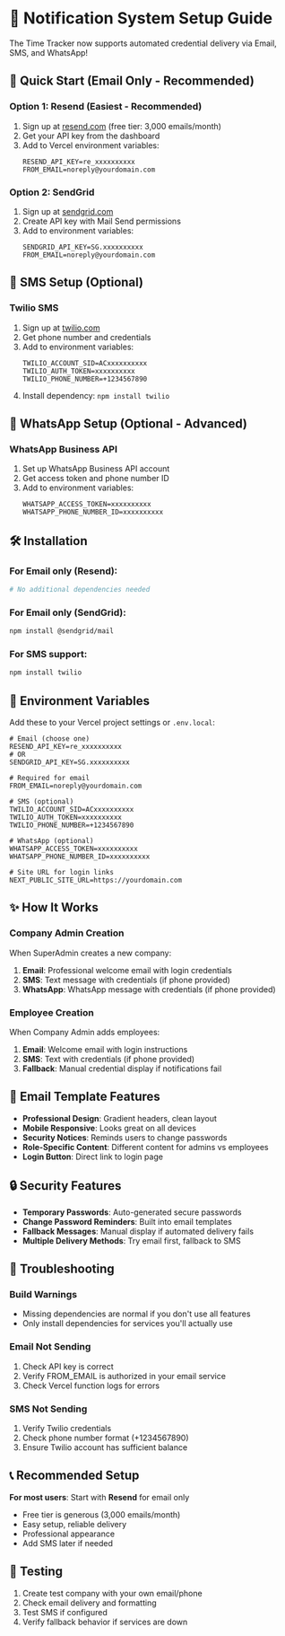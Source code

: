 # 📧 Notification System Setup Guide

The Time Tracker now supports automated credential delivery via Email, SMS, and WhatsApp!

## 🚀 Quick Start (Email Only - Recommended)

### Option 1: Resend (Easiest - Recommended)
1. Sign up at [resend.com](https://resend.com) (free tier: 3,000 emails/month)
2. Get your API key from the dashboard
3. Add to Vercel environment variables:
   ```
   RESEND_API_KEY=re_xxxxxxxxxx
   FROM_EMAIL=noreply@yourdomain.com
   ```

### Option 2: SendGrid
1. Sign up at [sendgrid.com](https://sendgrid.com)
2. Create API key with Mail Send permissions
3. Add to environment variables:
   ```
   SENDGRID_API_KEY=SG.xxxxxxxxxx
   FROM_EMAIL=noreply@yourdomain.com
   ```

## 📱 SMS Setup (Optional)

### Twilio SMS
1. Sign up at [twilio.com](https://twilio.com)
2. Get phone number and credentials
3. Add to environment variables:
   ```
   TWILIO_ACCOUNT_SID=ACxxxxxxxxxx
   TWILIO_AUTH_TOKEN=xxxxxxxxxx
   TWILIO_PHONE_NUMBER=+1234567890
   ```
4. Install dependency: `npm install twilio`

## 💬 WhatsApp Setup (Optional - Advanced)

### WhatsApp Business API
1. Set up WhatsApp Business API account
2. Get access token and phone number ID
3. Add to environment variables:
   ```
   WHATSAPP_ACCESS_TOKEN=xxxxxxxxxx
   WHATSAPP_PHONE_NUMBER_ID=xxxxxxxxxx
   ```

## 🛠 Installation

### For Email only (Resend):
```bash
# No additional dependencies needed
```

### For Email only (SendGrid):
```bash
npm install @sendgrid/mail
```

### For SMS support:
```bash
npm install twilio
```

## 🔧 Environment Variables

Add these to your Vercel project settings or `.env.local`:

```env
# Email (choose one)
RESEND_API_KEY=re_xxxxxxxxxx
# OR
SENDGRID_API_KEY=SG.xxxxxxxxxx

# Required for email
FROM_EMAIL=noreply@yourdomain.com

# SMS (optional)
TWILIO_ACCOUNT_SID=ACxxxxxxxxxx
TWILIO_AUTH_TOKEN=xxxxxxxxxx
TWILIO_PHONE_NUMBER=+1234567890

# WhatsApp (optional)
WHATSAPP_ACCESS_TOKEN=xxxxxxxxxx
WHATSAPP_PHONE_NUMBER_ID=xxxxxxxxxx

# Site URL for login links
NEXT_PUBLIC_SITE_URL=https://yourdomain.com
```

## ✨ How It Works

### Company Admin Creation
When SuperAdmin creates a new company:
1. **Email**: Professional welcome email with login credentials
2. **SMS**: Text message with credentials (if phone provided)
3. **WhatsApp**: WhatsApp message with credentials (if phone provided)

### Employee Creation  
When Company Admin adds employees:
1. **Email**: Welcome email with login instructions
2. **SMS**: Text with credentials (if phone provided)
3. **Fallback**: Manual credential display if notifications fail

## 🎨 Email Template Features

- **Professional Design**: Gradient headers, clean layout
- **Mobile Responsive**: Looks great on all devices
- **Security Notices**: Reminds users to change passwords
- **Role-Specific Content**: Different content for admins vs employees
- **Login Button**: Direct link to login page

## 🔒 Security Features

- **Temporary Passwords**: Auto-generated secure passwords
- **Change Password Reminders**: Built into email templates
- **Fallback Messages**: Manual display if automated delivery fails
- **Multiple Delivery Methods**: Try email first, fallback to SMS

## 🚨 Troubleshooting

### Build Warnings
- Missing dependencies are normal if you don't use all features
- Only install dependencies for services you'll actually use

### Email Not Sending
1. Check API key is correct
2. Verify FROM_EMAIL is authorized in your email service
3. Check Vercel function logs for errors

### SMS Not Sending
1. Verify Twilio credentials
2. Check phone number format (+1234567890)
3. Ensure Twilio account has sufficient balance

## 📞 Recommended Setup

**For most users**: Start with **Resend** for email only
- Free tier is generous (3,000 emails/month)
- Easy setup, reliable delivery
- Professional appearance
- Add SMS later if needed

## 🎯 Testing

1. Create test company with your own email/phone
2. Check email delivery and formatting
3. Test SMS if configured
4. Verify fallback behavior if services are down